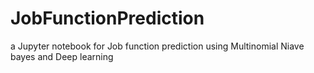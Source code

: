# JobFunctionPrediction
a Jupyter notebook for Job function prediction using Multinomial Niave bayes and Deep learning
